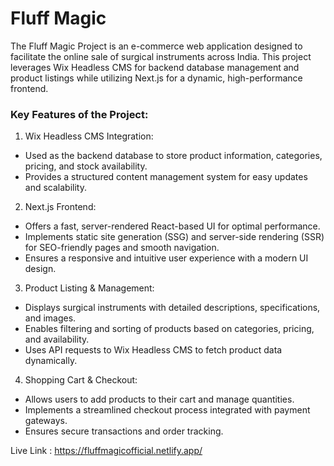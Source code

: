 # Fluff Magic

The Fluff Magic Project is an e-commerce web application designed to facilitate the online sale of surgical instruments across India. This project leverages Wix Headless CMS for backend database management and product listings while utilizing Next.js for a dynamic, high-performance frontend.

### Key Features of the Project:

1. Wix Headless CMS Integration:

- Used as the backend database to store product information, categories, pricing, and stock availability.
- Provides a structured content management system for easy updates and scalability.

2. Next.js Frontend:

- Offers a fast, server-rendered React-based UI for optimal performance.
- Implements static site generation (SSG) and server-side rendering (SSR) for SEO-friendly pages and smooth navigation.
- Ensures a responsive and intuitive user experience with a modern UI design.

3. Product Listing & Management:

- Displays surgical instruments with detailed descriptions, specifications, and images.
- Enables filtering and sorting of products based on categories, pricing, and availability.
- Uses API requests to Wix Headless CMS to fetch product data dynamically.

4. Shopping Cart & Checkout:

- Allows users to add products to their cart and manage quantities.
- Implements a streamlined checkout process integrated with payment gateways.
- Ensures secure transactions and order tracking.

Live Link : https://fluffmagicofficial.netlify.app/
